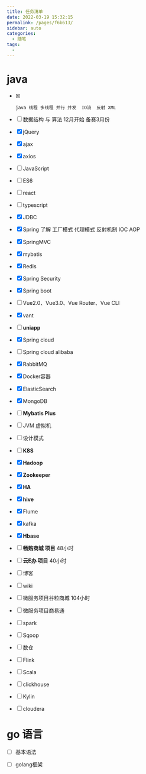 ```yaml
---
title: 任务清单
date: 2022-03-19 15:32:15
permalink: /pages/f6b613/
sidebar: auto
categories:
  - 随笔
tags:
  - 
---
```

# java

- [x]     java 线程 多线程 并行 并发  IO流  反射 XML 


 - [ ] 数据结构 与 算法 12月开始 备赛3月份


 - [x] jQuery 
 - [x] ajax 
 - [x] axios  
 - [ ] JavaScript
 - [ ] ES6
 - [ ] react
 - [ ] typescript
 - [x] JDBC
 - [x] Spring  了解 工厂模式 代理模式 反射机制 IOC AOP
 - [x] SpringMVC
 - [x] mybatis
 - [x] Redis
 - [x] Spring Security
 - [x] Spring boot 
 - [ ] Vue2.0、Vue3.0、Vue  Router、Vue CLI
 - [x] vant
 - [ ] **uniapp**
 - [x] Spring cloud
 - [ ] Spring cloud alibaba
 - [x] RabbitMQ
 - [x] Docker容器
 - [x] ElasticSearch
 - [x] MongoDB
 - [ ] **Mybatis Plus**
 - [ ] JVM 虚拟机
 - [ ] 设计模式
 - [ ] **K8S**
 - [x] **Hadoop**
 - [x] **Zookeeper**
 - [x] **HA**
 - [x] **hive**
 - [x] Flume
 - [x] kafka
 - [x] **Hbase**
 - [ ] **畅购商城 项目**  48小时
 - [ ] **云E办 项目**    40小时
 - [ ] 博客
 - [ ] wiki
 - [ ] 微服务项目谷粒商城  104小时
 - [ ] 微服务项目商易通 
 - [ ] spark
 - [ ] Sqoop
 - [ ] 数仓
 - [ ] Flink
 - [ ] Scala
 - [ ] clickhouse
 - [ ] Kylin
 - [ ] cloudera

# go 语言

- [ ] 基本语法
- [ ] golang框架



